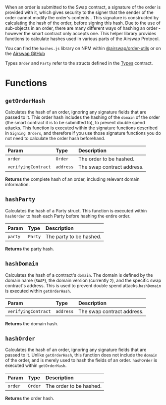 When an order is submitted to the Swap contract, a signature of the order is provided with it, which gives security to the signer that the sender of the order cannot modify the order's contents.. This signature is constructed by calculating the hash of the order, before signing this hash. Due to the use of sub-objects in an order, there are many different ways of hashing an order - however the smart contract only accepts one. This helper library provides functions to calculate hashes used in various parts of the Airswap Protocol.

You can find the `hashes.js` library on NPM within [@airswap/order-utils](https://www.npmjs.com/package/@airswap/order-utils) or on the [Airswap GitHub](https://github.com/airswap/airswap-protocols/blob/master/utils/order-utils/src/hashes.js)

Types `Order` and `Party` refer to the structs defined in the [Types](https://docs.airswap.io/contracts/types) contract.

# Functions

## `getOrderHash`

Calculates the hash of an order, ignoring any signature fields that are passed to it. This order hash includes the hashing of the `domain` of the order (the smart contract it is to be submitted to), to prevent double spend attacks. This function is executed within the signature functions described in `Signing Orders`, and therefore if you use those signature functions you do not need to calculate the order hash beforehand.

| Param               | Type     | Description                   |
| :------------------ | :------- | :---------------------------- |
| `order`             | `Order`  | The order to be hashed.       | 
| `verifyingContract` | `address`| The swap contract address.    |

**Returns** the complete hash of an order, including relevant domain information.

## `hashParty`

Calculates the hash of a Party struct. This function is executed within `hashOrder` to hash each Party before hashing the entire order.

| Param               | Type     | Description                   |
| :------------------ | :------- | :---------------------------- |
| `party`             | `Party`  | The party to be hashed.       | 

**Returns** the party hash.

## `hashDomain`

Calculates the hash of a contract's `domain`. The domain is defined by the domain name (`SWAP`), the domain version (currently `2`), and the specific swap contract's address. This is used to prevent double spend attacks.`hashDomain` is executed within `getOrderHash`.

| Param               | Type     | Description                   |
| :------------------ | :------- | :---------------------------- |
| `verifyingContract` | `address`| The swap contract address.    |

**Returns** the domain hash.

## `hashOrder`

Calculates the hash of an order, ignoring any signature fields that are passed to it. Unlike `getOrderHash`, this function does not include the `domain` of the order, and is merely used to hash the fields of an order. `hashOrder` is executed within `getOrderHash`.

| Param               | Type     | Description                   |
| :------------------ | :------- | :---------------------------- |
| `order`             | `Order`  | The order to be hashed.       | 

**Returns** the order hash.
